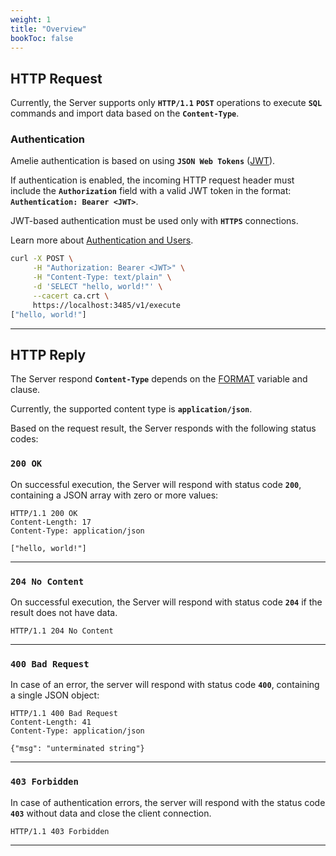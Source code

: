 ```yaml
---
weight: 1
title: "Overview"
bookToc: false
---
```


## HTTP Request

Currently, the Server supports only **`HTTP/1.1`** **`POST`** operations to
execute **`SQL`** commands and import data based on the **`Content-Type`**.

### Authentication

Amelie authentication is based on using **`JSON Web Tokens`** ([JWT](https://jwt.io/)).

If authentication is enabled, the incoming HTTP request header must include the **`Authorization`** field with
a valid JWT token in the format: **`Authentication: Bearer <JWT>`**.

JWT-based authentication must be used only with **`HTTPS`** connections.

Learn more about [Authentication and Users](/docs/tutorial/auth).

```sh
curl -X POST \
     -H "Authorization: Bearer <JWT>" \
     -H "Content-Type: text/plain" \
     -d 'SELECT "hello, world!"' \
     --cacert ca.crt \
     https://localhost:3485/v1/execute
["hello, world!"]
```

---

## HTTP Reply

The Server respond **`Content-Type`** depends on the [FORMAT](/docs/sql/query/format) variable and clause.

Currently, the supported content type is **`application/json`**.

Based on the request result, the Server responds with the following status codes:

### **`200 OK`**

On successful execution, the Server will respond with status code **`200`**, containing a
JSON array with zero or more values:

```http
HTTP/1.1 200 OK
Content-Length: 17
Content-Type: application/json

["hello, world!"]
```

---

### **`204 No Content`**

On successful execution, the Server will respond with status code **`204`** if the result does not have data.

```http
HTTP/1.1 204 No Content
```

---

### **`400 Bad Request`**

In case of an error, the server will respond with status code **`400`**, containing a single JSON object:

```http
HTTP/1.1 400 Bad Request
Content-Length: 41
Content-Type: application/json

{"msg": "unterminated string"}
```

---

### **`403 Forbidden`**

In case of authentication errors, the server will respond with the status code **`403`** without
data and close the client connection.

```http
HTTP/1.1 403 Forbidden
```

---
